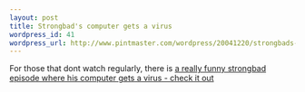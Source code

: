 ```yaml
--- 
layout: post
title: Strongbad's computer gets a virus
wordpress_id: 41
wordpress_url: http://www.pintmaster.com/wordpress/20041220/strongbads-computer-gets-a-virus/
---
```

For those that dont watch regularly, there is <a href="http://homestarrunner.com/sbemail118.html">a really funny strongbad episode where his computer gets a virus - check it out</a>
